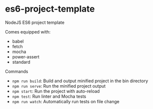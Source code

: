 # es6-project-template

NodeJS ES6 project template

Comes equipped with:

- babel
- fetch
- mocha
- power-assert
- standard

Commands

- `npm run build`: Build and output minified project in the bin directory
- `npm run serve`: Run the minified project output
- `npm start`: Run the project with auto-reload
- `npm test`: Run linter and Mocha tests
- `npm run watch`: Automatically run tests on file change
